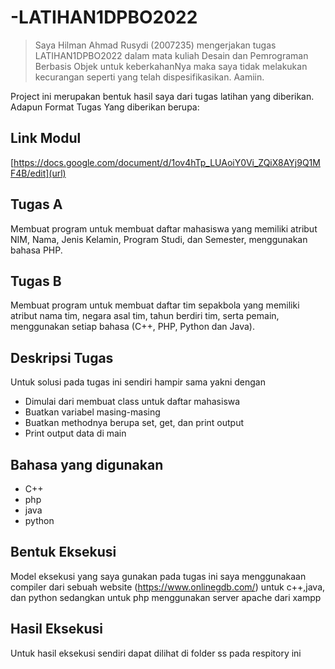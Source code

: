 # -LATIHAN1DPBO2022

>Saya Hilman Ahmad Rusydi (2007235) mengerjakan tugas LATIHAN1DPBO2022 dalam mata kuliah Desain dan Pemrograman Berbasis Objek untuk keberkahanNya maka saya tidak melakukan kecurangan seperti yang telah dispesifikasikan. Aamiin.

Project ini merupakan bentuk hasil saya dari tugas latihan yang diberikan.
Adapun Format Tugas Yang diberikan berupa:

## Link Modul
[https://docs.google.com/document/d/1ov4hTp_LUAoiY0Vi_ZQiX8AYj9Q1MF4B/edit](url)

## Tugas A
Membuat program untuk membuat daftar mahasiswa yang memiliki atribut NIM, Nama, Jenis Kelamin, Program Studi, dan Semester, menggunakan bahasa PHP.

## Tugas B
Membuat program untuk membuat daftar tim sepakbola yang memiliki atribut nama tim, negara asal tim, tahun berdiri tim, serta pemain, menggunakan setiap bahasa (C++, PHP, Python dan Java).

## Deskripsi Tugas
Untuk solusi pada tugas ini sendiri hampir sama yakni dengan
- Dimulai dari membuat class untuk daftar mahasiswa
- Buatkan variabel masing-masing
- Buatkan methodnya berupa set, get, dan print output
- Print output data di main

## Bahasa yang digunakan
- C++
- php
- java
- python

## Bentuk Eksekusi
Model eksekusi yang saya gunakan pada tugas ini saya menggunakaan compiler dari sebuah website (https://www.onlinegdb.com/) untuk c++,java, dan python
sedangkan untuk php menggunakan server apache dari xampp

## Hasil Eksekusi
Untuk hasil eksekusi sendiri dapat dilihat di folder ss pada respitory ini

